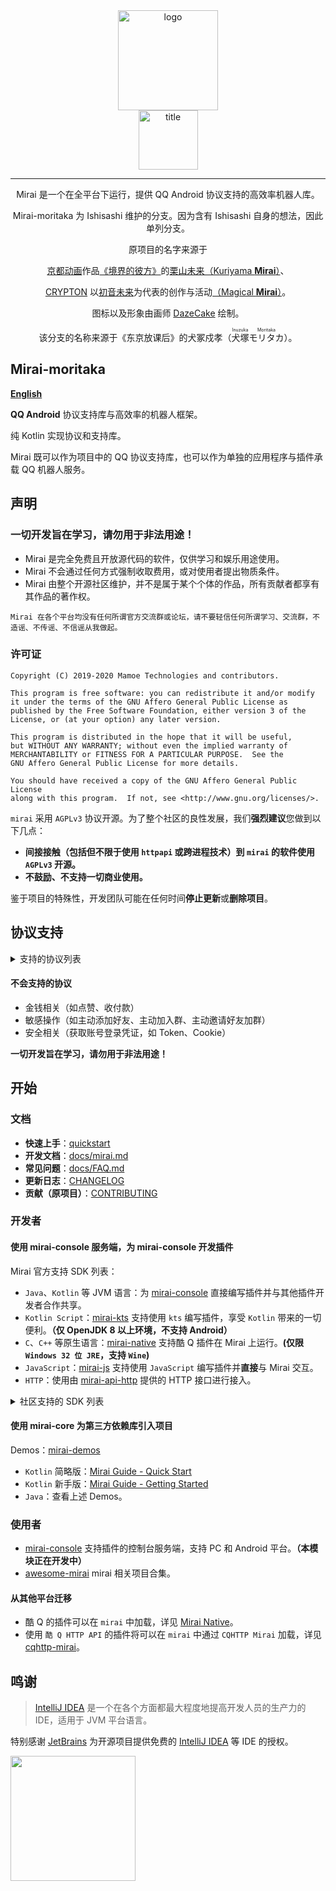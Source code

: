 <div align="center">
<img width="160" src="docs/mirai.png" alt="logo"></br>
<img width="95" src="docs/mirai.svg" alt="title">

---

Mirai 是一个在全平台下运行，提供 QQ Android 协议支持的高效率机器人库。

Mirai-moritaka 为 Ishisashi 维护的分支。因为含有 Ishisashi 自身的想法，因此单列分支。

原项目的名字来源于
<p><a href = "http://www.kyotoanimation.co.jp/">京都动画</a>作品<a href = "https://zh.moegirl.org/zh-hans/%E5%A2%83%E7%95%8C%E7%9A%84%E5%BD%BC%E6%96%B9">《境界的彼方》</a>的<a href = "https://zh.moegirl.org/zh-hans/%E6%A0%97%E5%B1%B1%E6%9C%AA%E6%9D%A5">栗山未来（Kuriyama <b>Mirai</b>）</a>、</p>
<p><a href = "https://www.crypton.co.jp/">CRYPTON</a> 以<a href = "https://www.crypton.co.jp/miku_eng">初音未来</a>为代表的创作与活动<a href = "https://magicalmirai.com/2019/index_en.html">（Magical <b>Mirai</b>）</a>。</p>
图标以及形象由画师 <a href = "https://github.com/DazeCake">DazeCake</a> 绘制。

该分支的名称来源于《东京放课后》的犬冢戍孝（<ruby>犬塚<rp>（</rp><rt>Inuzuka</rt><rp>）</rp>モリタカ<rp>（</rp><rt>Moritaka</rt><rp>）</rp></ruby>）。
</div>

## Mirai-moritaka
**[English](README-eng.md)**

**QQ Android** 协议支持库与高效率的机器人框架。

纯 Kotlin 实现协议和支持库。

Mirai 既可以作为项目中的 QQ 协议支持库，也可以作为单独的应用程序与插件承载 QQ 机器人服务。

## 声明
### 一切开发旨在学习，请勿用于非法用途！
- Mirai 是完全免费且开放源代码的软件，仅供学习和娱乐用途使用。
- Mirai 不会通过任何方式强制收取费用，或对使用者提出物质条件。
- Mirai 由整个开源社区维护，并不是属于某个个体的作品，所有贡献者都享有其作品的著作权。
```
Mirai 在各个平台均没有任何所谓官方交流群或论坛，请不要轻信任何所谓学习、交流群，不造谣、不传谣、不信谣从我做起。
```

### 许可证
    Copyright (C) 2019-2020 Mamoe Technologies and contributors.

    This program is free software: you can redistribute it and/or modify
    it under the terms of the GNU Affero General Public License as
    published by the Free Software Foundation, either version 3 of the
    License, or (at your option) any later version.

    This program is distributed in the hope that it will be useful,
    but WITHOUT ANY WARRANTY; without even the implied warranty of
    MERCHANTABILITY or FITNESS FOR A PARTICULAR PURPOSE.  See the
    GNU Affero General Public License for more details.

    You should have received a copy of the GNU Affero General Public License
    along with this program.  If not, see <http://www.gnu.org/licenses/>.

`mirai` 采用 `AGPLv3` 协议开源。为了整个社区的良性发展，我们**强烈建议**您做到以下几点：
- **间接接触（包括但不限于使用 `httpapi` 或跨进程技术）到 `mirai` 的软件使用 `AGPLv3` 开源。**
- **不鼓励、不支持一切商业使用。**

鉴于项目的特殊性，开发团队可能在任何时间**停止更新**或**删除项目**。

## 协议支持
<details>
<summary>支持的协议列表</summary>

|消息相关|支持|
|:-|:-|
|文字|群聊、好友、临时会话|
|原生表情|群聊、好友、临时会话|
|图片上传、发送、解析（最大 20 MiB）|群聊、好友、临时会话|
|图片下载|群聊、好友、临时会话|
|XML、JSON 等富文本消息|群聊、好友、临时会话|
|长消息（5000 字符、50 图片）|群聊|
|引用回复|群聊、好友、临时会话|
|合并转发（最大 200 条）|群聊|
|撤回|群聊、好友、临时会话|
|At（含 At 全体成员）|群聊|
|撤回群员消息|群聊|

|群相关|
|:-|
|完整群列表、完整群成员列表|
|群员权限获取|
|禁言群员、全员禁言、禁言时间获取|
|群公告管理（获取、发布、删除）|
|群设置（自动审批、入群公告、坦白说、成员邀请、匿名聊天）|
|处理入群申请、移除群员|

|好友相关|
|:-|
|完整好友列表|
|处理新好友申请|
</details>

#### 不会支持的协议
- 金钱相关（如点赞、收付款）
- 敏感操作（如主动添加好友、主动加入群、主动邀请好友加群）
- 安全相关（获取账号登录凭证，如 Token、Cookie）

**一切开发旨在学习，请勿用于非法用途！**

## 开始
### 文档
- **快速上手**：[quickstart](docs/guide_quick_start.md)
- **开发文档**：[docs/mirai.md](docs/mirai.md)
- **常见问题**：[docs/FAQ.md](docs/FAQ.md)
- **更新日志**：[CHANGELOG](https://github.com/mrhso/mirai-moritaka/blob/moritaka/CHANGELOG.md)
- **贡献（原项目）**：[CONTRIBUTING](CONTRIBUTING.md)

### 开发者
#### 使用 mirai-console 服务端，为 mirai-console 开发插件
Mirai 官方支持 SDK 列表：
- `Java`、`Kotlin` 等 JVM 语言：为 [mirai-console](https://github.com/mamoe/mirai-console) 直接编写插件并与其他插件开发者合作共享。
- `Kotlin Script`：[mirai-kts](https://github.com/iTXTech/mirai-kts) 支持使用 `kts` 编写插件，享受 `Kotlin` 带来的一切便利。**（仅 OpenJDK 8 以上环境，不支持 Android）**
- `C`、`C++` 等原生语言：[mirai-native](https://github.com/iTXTech/mirai-native) 支持酷 Q 插件在 Mirai 上运行。**(仅限 `Windows 32 位 JRE`，支持 `Wine`)**
- `JavaScript`：[mirai-js](https://github.com/iTXTech/mirai-js) 支持使用 `JavaScript` 编写插件并**直接**与 Mirai 交互。
- `HTTP`：使用由 [mirai-api-http](https://github.com/mamoe/mirai-api-http) 提供的 HTTP 接口进行接入。

<details>
<summary>社区支持的 SDK 列表</summary>

基于 `mirai-core`（独立使用）：
- `Lua`：[lua-mirai](https://github.com/only52607/lua-mirai) 基于 mirai-core 的 Lua SDK，并提供了 Java 扩展支持，可在 Lua 中调用 Java 代码开发机器人。

基于 `mirai-http-api`（配合 [mirai-console](https://github.com/mamoe/mirai-console)）：
- `Python`：[Graia Framework](https://github.com/GraiaProject/Application) 基于 `mirai-api-http` 的机器人开发框架。
- `JavaScript` (`Node.js`)：[node-mirai](https://github.com/RedBeanN/node-mirai) mirai 的 Node.js SDK。
- `Go`：[gomirai](https://github.com/Logiase/gomirai) 基于 mirai-api-http 的 GoLang SDK。
- `Mozilla Rhino`：[mirai-rhinojs-sdk](https://github.com/StageGuard/mirai-rhinojs-sdk) 为基于 Rhino（如 Auto.js 等安卓 app 或运行环境）的 JavaScript 提供简单易用的 SDK。
- `C++`：[mirai-cpp](https://github.com/cyanray/mirai-cpp) mirai-http-api 的 C++ 封装，方便使用 C++ 开发 mirai-http-api 插件。
- `C++`：[miraipp](https://github.com/Chlorie/miraipp-template) mirai-http-api 的另一个 C++ 封装，使用现代 C++ 特性，并提供了较完善的说明文档。
- `C#`：[Mirai-CSharp](https://github.com/Executor-Cheng/Mirai-CSharp) 基于 mirai-api-http 的 C# SDK。
- `Rust`：[mirai-rs](https://github.com/HoshinoTented/mirai-rs) mirai-http-api 的 Rust 封装。
- `TypeScript`：[mirai-ts](https://github.com/YunYouJun/mirai-ts) mirai-api-http 的 TypeScript SDK，附带声明文件，拥有良好的注释和类型提示，也可作为 JavaScript SDK 使用。
- `易语言`：[e-mirai](https://github.com/only52607/e-mirai) mirai-api-http 的 易语言 SDK，使用全中文环境开发插件，适合编程新手使用。
- `.Net/C#`：[Hyperai](https://github.com/theGravityLab/ProjHyperai) 从 mirai-api-http 对接到机器人开发框架再到开箱即用的插件式机器人程序一应俱全。
</details>

#### 使用 mirai-core 为第三方依赖库引入项目
Demos：[mirai-demos](https://github.com/mamoe/mirai-demos)
- `Kotlin` 简略版：[Mirai Guide - Quick Start](/docs/guide_quick_start.md)
- `Kotlin` 新手版：[Mirai Guide - Getting Started](/docs/guide_getting_started.md)
- `Java`：查看上述 Demos。

### 使用者
- [mirai-console](https://github.com/mamoe/mirai-console) 支持插件的控制台服务端，支持 PC 和 Android 平台。**（本模块正在开发中）**
- [awesome-mirai](https://github.com/project-mirai/awsome-mirai/blob/master/README.md) mirai 相关项目合集。

#### 从其他平台迁移
- 酷 Q 的插件可以在 `mirai` 中加载，详见 [Mirai Native](https://github.com/iTXTech/mirai-native)。
- 使用 `酷 Q HTTP API` 的插件将可以在 `mirai` 中通过 `CQHTTP Mirai` 加载，详见 [cqhttp-mirai](https://github.com/yyuueexxiinngg/cqhttp-mirai)。

## 鸣谢
> [IntelliJ IDEA](https://zh.wikipedia.org/zh-hans/IntelliJ_IDEA) 是一个在各个方面都最大程度地提高开发人员的生产力的 IDE，适用于 JVM 平台语言。

特别感谢 [JetBrains](https://www.jetbrains.com/?from=mirai) 为开源项目提供免费的 [IntelliJ IDEA](https://www.jetbrains.com/idea/?from=mirai) 等 IDE 的授权。

[<img src=".github/jetbrains-variant-3.png" width="200"/>](https://www.jetbrains.com/?from=mirai)
